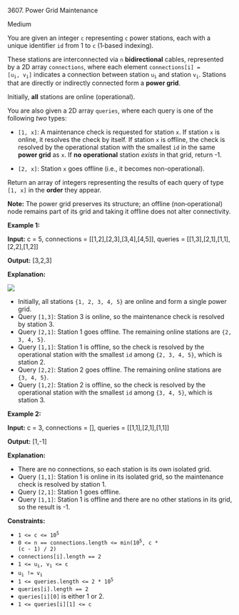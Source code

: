 3607\. Power Grid Maintenance

Medium

You are given an integer `c` representing `c` power stations, each with a unique identifier `id` from 1 to `c` (1‑based indexing).

These stations are interconnected via `n` **bidirectional** cables, represented by a 2D array `connections`, where each element <code>connections[i] = [u<sub>i</sub>, v<sub>i</sub>]</code> indicates a connection between station <code>u<sub>i</sub></code> and station <code>v<sub>i</sub></code>. Stations that are directly or indirectly connected form a **power grid**.

Initially, **all** stations are online (operational).

You are also given a 2D array `queries`, where each query is one of the following _two_ types:

*   `[1, x]`: A maintenance check is requested for station `x`. If station `x` is online, it resolves the check by itself. If station `x` is offline, the check is resolved by the operational station with the smallest `id` in the same **power grid** as `x`. If **no** **operational** station _exists_ in that grid, return -1.
    
*   `[2, x]`: Station `x` goes offline (i.e., it becomes non-operational).
    

Return an array of integers representing the results of each query of type `[1, x]` in the **order** they appear.

**Note:** The power grid preserves its structure; an offline (non‑operational) node remains part of its grid and taking it offline does not alter connectivity.

**Example 1:**

**Input:** c = 5, connections = [[1,2],[2,3],[3,4],[4,5]], queries = [[1,3],[2,1],[1,1],[2,2],[1,2]]

**Output:** [3,2,3]

**Explanation:**

![](https://assets.leetcode.com/uploads/2025/04/15/powergrid.jpg)

*   Initially, all stations `{1, 2, 3, 4, 5}` are online and form a single power grid.
*   Query `[1,3]`: Station 3 is online, so the maintenance check is resolved by station 3.
*   Query `[2,1]`: Station 1 goes offline. The remaining online stations are `{2, 3, 4, 5}`.
*   Query `[1,1]`: Station 1 is offline, so the check is resolved by the operational station with the smallest `id` among `{2, 3, 4, 5}`, which is station 2.
*   Query `[2,2]`: Station 2 goes offline. The remaining online stations are `{3, 4, 5}`.
*   Query `[1,2]`: Station 2 is offline, so the check is resolved by the operational station with the smallest `id` among `{3, 4, 5}`, which is station 3.

**Example 2:**

**Input:** c = 3, connections = [], queries = [[1,1],[2,1],[1,1]]

**Output:** [1,-1]

**Explanation:**

*   There are no connections, so each station is its own isolated grid.
*   Query `[1,1]`: Station 1 is online in its isolated grid, so the maintenance check is resolved by station 1.
*   Query `[2,1]`: Station 1 goes offline.
*   Query `[1,1]`: Station 1 is offline and there are no other stations in its grid, so the result is -1.

**Constraints:**

*   <code>1 <= c <= 10<sup>5</sup></code>
*   <code>0 <= n == connections.length <= min(10<sup>5</sup>, c * (c - 1) / 2)</code>
*   `connections[i].length == 2`
*   <code>1 <= u<sub>i</sub>, v<sub>i</sub> <= c</code>
*   <code>u<sub>i</sub> != v<sub>i</sub></code>
*   <code>1 <= queries.length <= 2 * 10<sup>5</sup></code>
*   `queries[i].length == 2`
*   `queries[i][0]` is either 1 or 2.
*   `1 <= queries[i][1] <= c`